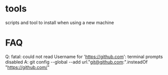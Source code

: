 # tools

scripts and tool to install when using a new machine 



# FAQ 

Q: 
fatal: could not read Username for 'https://github.com': terminal prompts disabled
A:
git config --global --add url."git@github.com:".insteadOf "https://github.com/"



